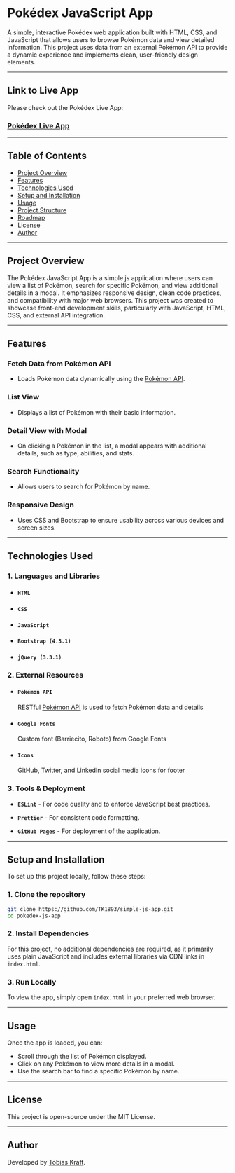 # Pokédex JavaScript App

A simple, interactive Pokédex web application built with HTML, CSS, and JavaScript that allows users to browse Pokémon data and view detailed information. This project uses data from an external Pokémon API to provide a dynamic experience and implements clean, user-friendly design elements.

---

## Link to Live App

Please check out the Pokédex Live App:

### [Pokédex Live App](https://tk1893.github.io/simple-js-app/)

---

## Table of Contents

- [Project Overview](#project-overview)
- [Features](#features)
- [Technologies Used](#technologies-used)
- [Setup and Installation](#setup-and-installation)
- [Usage](#usage)
- [Project Structure](#project-structure)
- [Roadmap](#roadmap)
- [License](#license)
- [Author](#author)

---

## Project Overview

The Pokédex JavaScript App is a simple js application where users can view a list of Pokémon, search for specific Pokémon, and view additional details in a modal. It emphasizes responsive design, clean code practices, and compatibility with major web browsers. This project was created to showcase front-end development skills, particularly with JavaScript, HTML, CSS, and external API integration.

---

## Features

### **Fetch Data from Pokémon API**

- Loads Pokémon data dynamically using the [Pokémon API](https://pokeapi.co/).

### **List View**

- Displays a list of Pokémon with their basic information.

### **Detail View with Modal**

- On clicking a Pokémon in the list, a modal appears with additional details, such as type, abilities, and stats.

### **Search Functionality**

- Allows users to search for Pokémon by name.

### **Responsive Design**

- Uses CSS and Bootstrap to ensure usability across various devices and screen sizes.

---

## Technologies Used

### 1. Languages and Libraries

- #### `HTML`
- #### `CSS`
- #### `JavaScript`
- #### `Bootstrap (4.3.1)`
- #### `jQuery (3.3.1)`

### 2. External Resources

- #### `Pokémon API`
  RESTful [Pokémon API](https://pokeapi.co/) is used to fetch Pokémon data and details
- #### `Google Fonts`
  Custom font (Barriecito, Roboto) from Google Fonts
- #### `Icons`
  GitHub, Twitter, and LinkedIn social media icons for footer

### 3. Tools & Deployment

- **`ESLint`** - For code quality and to enforce JavaScript best practices.

- **`Prettier`** - For consistent code formatting.

- **`GitHub Pages`** - For deployment of the application.

---

## Setup and Installation

To set up this project locally, follow these steps:

### 1. **Clone the repository**

```bash
git clone https://github.com/TK1893/simple-js-app.git
cd pokedex-js-app
```

### 2. **Install Dependencies**

For this project, no additional dependencies are required, as it primarily uses plain JavaScript and includes external libraries via CDN links in `index.html`.

### 3. **Run Locally**

To view the app, simply open `index.html` in your preferred web browser.

---

## Usage

Once the app is loaded, you can:

- Scroll through the list of Pokémon displayed.
- Click on any Pokémon to view more details in a modal.
- Use the search bar to find a specific Pokémon by name.

---

## License

This project is open-source under the MIT License.

---

## Author

Developed by [Tobias Kraft](https://tk1893.github.io/tk-portfolio/).
